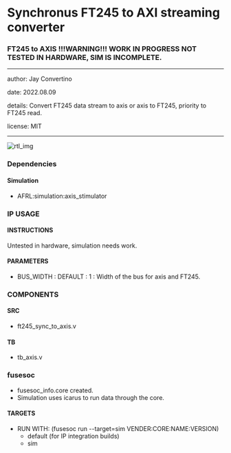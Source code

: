 # Synchronus FT245 to AXI streaming converter
### FT245 to AXIS !!!WARNING!!! WORK IN PROGRESS NOT TESTED IN HARDWARE, SIM IS INCOMPLETE.
---

   author: Jay Convertino   
   
   date: 2022.08.09  
   
   details: Convert FT245 data stream to axis or axis to FT245, priority to FT245 read.   
   
   license: MIT   
   
---

![rtl_img](./rtl.png)

### Dependencies 
#### Simulation
  - AFRL:simulation:axis_stimulator

### IP USAGE
#### INSTRUCTIONS

Untested in hardware, simulation needs work.

#### PARAMETERS

* BUS_WIDTH : DEFAULT : 1 : Width of the bus for axis and FT245.

### COMPONENTS
#### SRC

* ft245_sync_to_axis.v
  
#### TB

* tb_axis.v

### fusesoc

* fusesoc_info.core created.
* Simulation uses icarus to run data through the core.

#### TARGETS

* RUN WITH: (fusesoc run --target=sim VENDER:CORE:NAME:VERSION)
  - default (for IP integration builds)
  - sim
